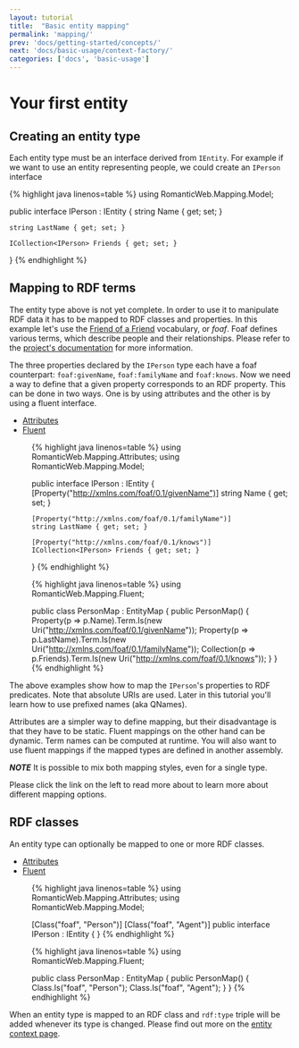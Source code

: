 ```yaml
---
layout: tutorial
title:  "Basic entity mapping"
permalink: 'mapping/'
prev: 'docs/getting-started/concepts/'
next: 'docs/basic-usage/context-factory/'
categories: ['docs', 'basic-usage']
---
```


# Your first entity

## Creating an entity type

Each entity type must be an interface derived from `IEntity`. For example if we want to use an entity representing people, we could create an `IPerson` interface

{% highlight java linenos=table %}
using RomanticWeb.Mapping.Model;

public interface IPerson : IEntity
{
    string Name { get; set; }

    string LastName { get; set; }

    ICollection<IPerson> Friends { get; set; }
}
{% endhighlight %}

## Mapping to RDF terms

The entity type above is not yet complete. In order to use it to manipulate RDF data it has to be mapped to RDF classes
and properties. In this example let's use the [Friend of a Friend][foaf] vocabulary, or _foaf_. Foaf defines various
terms, which describe people and their relationships. Please refer to the [project's documentation][foaf-doc] for
more information.

The three properties declared by the `IPerson` type each have a foaf counterpart: `foaf:givenName`, `foaf:familyName`
and `foaf:knows`. Now we need a way to define that a given property corresponds to an RDF property. This can be done
in two ways. One is by using attributes and the other is by using a fluent interface.

<ul class="nav nav-tabs" role="tablist">
  <li class="active"><a href="#attrs" role="tab" data-toggle="tab">Attributes</a></li>
  <li><a href="#fluent" role="tab" data-toggle="tab">Fluent</a></li>
</ul>

<dd class="tab-content">
  <div class="tab-pane fade in active" id="attrs">

{% highlight java linenos=table %}
using RomanticWeb.Mapping.Attributes;
using RomanticWeb.Mapping.Model;

public interface IPerson : IEntity
{
    [Property("http://xmlns.com/foaf/0.1/givenName")]
    string Name { get; set; }

    [Property("http://xmlns.com/foaf/0.1/familyName")]
    string LastName { get; set; }

    [Property("http://xmlns.com/foaf/0.1/knows")]
    ICollection<IPerson> Friends { get; set; }
}
{% endhighlight %}

  </div>
  <div class="tab-pane fade" id="fluent">

{% highlight java linenos=table %}
using RomanticWeb.Mapping.Fluent;

public class PersonMap : EntityMap<IPerson>
{
    public PersonMap()
    {
        Property(p => p.Name).Term.Is(new Uri("http://xmlns.com/foaf/0.1/givenName"));
        Property(p => p.LastName).Term.Is(new Uri("http://xmlns.com/foaf/0.1/familyName"));
        Collection(p => p.Friends).Term.Is(new Uri("http://xmlns.com/foaf/0.1/knows"));
    }
}
{% endhighlight %}

  </div>
</dd>

The above examples show how to map the `IPerson`'s properties to RDF predicates.
Note that absolute URIs are used. Later in this tutorial you'll learn how to use prefixed names (aka QNames).

Attributes are a simpler way to define mapping, but their disadvantage is that they have to be static.
Fluent mappings on the other hand can be dynamic. Term names can be computed at runtime. You will also want to use
fluent mappings if the mapped types are defined in another assembly.

**_NOTE_**
It is possible to mix both mapping styles, even for a single type.

Please click the link on the left to read more about to learn more about different mapping options.

## RDF classes

An entity type can optionally be mapped to one or more RDF classes.

<ul class="nav nav-tabs" role="tablist">
  <li class="active"><a href="#attrs-class" role="tab" data-toggle="tab">Attributes</a></li>
  <li><a href="#fluent-class" role="tab" data-toggle="tab">Fluent</a></li>
</ul>

<dd class="tab-content">
  <div class="tab-pane fade in active" id="attrs-class">

{% highlight java linenos=table %}
using RomanticWeb.Mapping.Attributes;
using RomanticWeb.Mapping.Model;

[Class("foaf", "Person")]
[Class("foaf", "Agent")]
public interface IPerson : IEntity
{
}
{% endhighlight %}

  </div>
  <div class="tab-pane fade" id="fluent-class">

{% highlight java linenos=table %}
using RomanticWeb.Mapping.Fluent;

public class PersonMap : EntityMap<IPerson>
{
    public PersonMap()
    {
        Class.Is("foaf", "Person");
        Class.Is("foaf", "Agent");
    }
}
{% endhighlight %}

  </div>
</dd>

When an entity type is mapped to an RDF class and `rdf:type` triple will be added whenever its type is changed. Please
find out more on the [entity context page][ec].

[foaf]: http://www.foaf-project.org/
[foaf-doc]: http://xmlns.com/foaf/spec/
[fnh]: http://www.fluentnhibernate.org/
[ec]: ../entities/